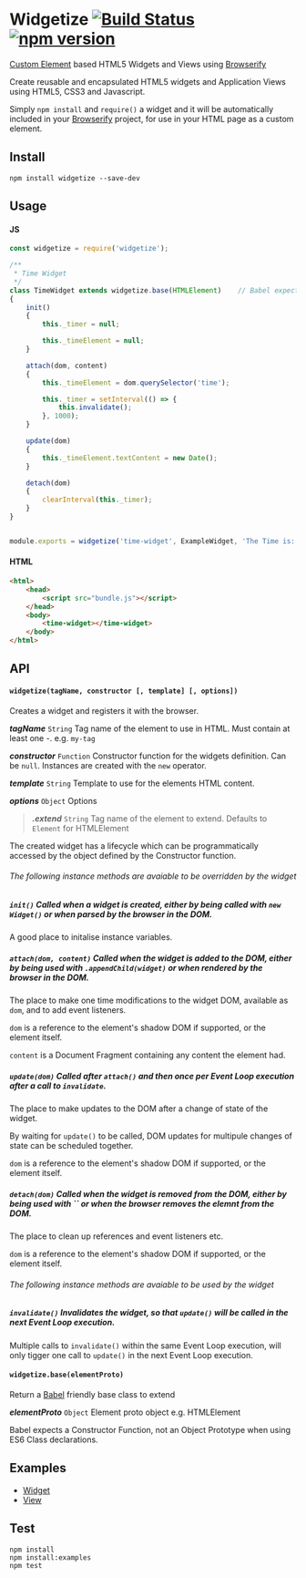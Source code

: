 # Widgetize [![Build Status](https://travis-ci.org/bealearts/widgetize.svg)](https://travis-ci.org/bealearts/widgetize) [![npm version](https://badge.fury.io/js/widgetize.svg)](http://badge.fury.io/js/widgetize)
[Custom Element](http://w3c.github.io/webcomponents/spec/custom/) based HTML5 Widgets and Views using [Browserify](http://browserify.org/)

Create reusable and encapsulated HTML5 widgets and Application Views using HTML5, CSS3 and Javascript. 

Simply ```npm install``` and ```require()``` a widget and it will be automatically included in your [Browserify](http://browserify.org/) project, for use in your HTML page as a custom element.

## Install
```shell
npm install widgetize --save-dev
```

## Usage

#### JS
```js
const widgetize = require('widgetize');

/**
 * Time Widget
 */
class TimeWidget extends widgetize.base(HTMLElement)	// Babel expects a Constructor Function, not an Object Prototype i.e. HTMLElement
{
    init() 
    {
        this._timer = null;

        this._timeElement = null;
    }

    attach(dom, content) 
    {
        this._timeElement = dom.querySelector('time');

        this._timer = setInterval(() => {
            this.invalidate();
        }, 1000);
    }

    update(dom) 
    {
        this._timeElement.textContent = new Date();
    }

    detach(dom)
    {
        clearInterval(this._timer);
    }	
}


module.exports = widgetize('time-widget', ExampleWidget, 'The Time is: <span></span>');
```

#### HTML
```html
<html>
    <head>
        <script src="bundle.js"></script>
    </head>
    <body>
        <time-widget></time-widget>	
    </body>
</html>
```

## API

#### `widgetize(tagName, constructor [, template] [, options])`

Creates a widget and registers it with the browser.

**_tagName_** ```String``` Tag name of the element to use in HTML. Must contain at least one -. e.g. `my-tag`

**_constructor_** ```Function``` Constructor function for the widgets definition. Can be ```null```. Instances are created with the ```new``` operator.

**_template_** ```String``` Template to use for the elements HTML content.

**_options_** ```Object``` Options

> **_.extend_**  ```String``` Tag name of the element to extend. Defaults to ```Element``` for HTMLElement

The created widget has a lifecycle which can be programmatically accessed by the object defined by the Constructor function.

###### The following instance methods are avaiable to be overridden by the widget

##### `init()` Called when a widget is created, either by being called with `new Widget()` or when parsed by the browser in the DOM.

A good place to initalise instance variables.

##### `attach(dom, content)` Called when the widget is added to the DOM, either by being used with `.appendChild(widget)` or when rendered by the browser in the DOM.

The place to make one time modifications to the widget DOM, available as `dom`, and to add event listeners.

`dom` is a reference to the element's shadow DOM if supported, or the element itself.

`content` is a Document Fragment containing any content the element had.

##### `update(dom)` Called after `attach()` and then once per Event Loop execution after a call to `invalidate`.

The place to make updates to the DOM after a change of state of the widget.

By waiting for `update()` to be called, DOM updates for multipule changes of state can be scheduled together.  

`dom` is a reference to the element's shadow DOM if supported, or the element itself.

##### `detach(dom)` Called when the widget is removed from the DOM, either by being used with `` or when the browser removes the elemnt from the DOM.

The place to clean up references and event listeners etc.

`dom` is a reference to the element's shadow DOM if supported, or the element itself.

###### The following instance methods are avaiable to be used by the widget

##### `invalidate()` Invalidates the widget, so that `update()` will be called in the next Event Loop execution.

Multiple calls to `invalidate()` within the same Event Loop execution, will only tigger one call to `update()` in the next Event Loop execution.



#### `widgetize.base(elementProto)`

Return a [Babel](https://babeljs.io/) friendly base class to extend

**_elementProto_** `Object` Element proto object e.g. HTMLElement

Babel expects a Constructor Function, not an Object Prototype when using ES6 Class declarations.


## Examples
- [Widget](examples/example-widget)
- [View](examples/example-view)


## Test

```shell
npm install
npm install:examples
npm test
```

